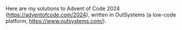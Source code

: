 Here are my solutions to Advent of Code 2024 (https://adventofcode.com/2024), written in OutSystems (a low-code platform, https://www.outsystems.com/).
